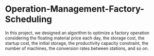 # Operation-Management-Factory-Scheduling
In this project, we designed an algorithm to optimize a factory operation considering the floating material price each day, the storage cost, the startup cost, the initial storage, the productivity capacity constraint, the number of machines, the conversion rates between stations, and so on.
